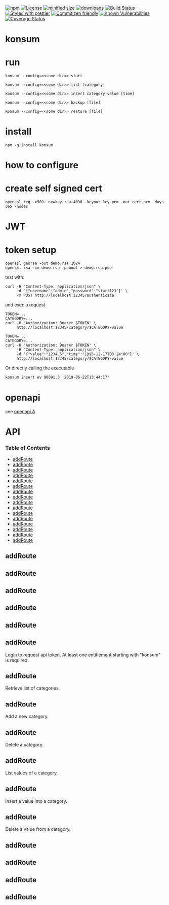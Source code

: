 [![npm](https://img.shields.io/npm/v/konsum.svg)](https://www.npmjs.com/package/konsum)
[![License](https://img.shields.io/badge/License-BSD%203--Clause-blue.svg)](https://opensource.org/licenses/BSD-3-Clause)
[![minified size](https://badgen.net/bundlephobia/min/konsum)](https://bundlephobia.com/result?p=konsum)
[![downloads](http://img.shields.io/npm/dm/konsum.svg?style=flat-square)](https://npmjs.org/package/konsum)
[![Build Status](https://img.shields.io/endpoint.svg?url=https%3A%2F%2Factions-badge.atrox.dev%2Fkonsumation%2Fkonsum%2Fbadge&style=flat)](https://actions-badge.atrox.dev/konsumation/konsum/goto)
[![Styled with prettier](https://img.shields.io/badge/styled_with-prettier-ff69b4.svg)](https://github.com/prettier/prettier)
[![Commitizen friendly](https://img.shields.io/badge/commitizen-friendly-brightgreen.svg)](http://commitizen.github.io/cz-cli/)
[![Known Vulnerabilities](https://snyk.io/test/github/konsumation/konsum/badge.svg)](https://snyk.io/test/github/konsumation/konsum)
[![Coverage Status](https://coveralls.io/repos/konsumation/konsum/badge.svg)](https://coveralls.io/github/konsumation/konsum)

# konsum

# run

```shell
konsum --config=<<some dir>> start
```

```shell
konsum --config=<<some dir>> list [category]
```

```shell
konsum --config=<<some dir>> insert category value [time]
```

```shell
konsum --config=<<some dir>> backup [file]
```

```shell
konsum --config=<<some dir>> restore [file]
```

# install

```shell
npm -g install konsum
```

# how to configure

# create self signed cert

```shell
openssl req -x509 -newkey rsa:4096 -keyout key.pem -out cert.pem -days 365 -nodes
```

# JWT

# token setup

```shell
openssl genrsa -out demo.rsa 1024
openssl rsa -in demo.rsa -pubout > demo.rsa.pub
```

test with:

```shell
curl -H "Content-Type: application/json" \
     -d '{"username":"admin","password":"start123"}' \
     -X POST http://localhost:12345/authenticate
```

and exec a request

```shell
TOKEN=...
CATEGORY=...
curl -H "Authorization: Bearer $TOKEN" \
     http://localhost:12345/category/$CATEGORY/value
```

```shell
TOKEN=...
CATEGORY=...
curl -H "Authorization: Bearer $TOKEN" \
     -H "Content-Type: application/json" \
     -d '{"value":"1234.5","time":"1995-12-17T03:24:00"}' \
     http://localhost:12345/category/$CATEGORY/value
```

Or directly calling the executable

```shell
konsum insert ev 90091.3 '2019-06-22T13:44:17'
```

# openapi

see [openapi A](https://konsumation.github.io/openapi/index.html)

# API

<!-- Generated by documentation.js. Update this documentation by updating the source code. -->

### Table of Contents

-   [addRoute](#addroute)
-   [addRoute](#addroute-1)
-   [addRoute](#addroute-2)
-   [addRoute](#addroute-3)
-   [addRoute](#addroute-4)
-   [addRoute](#addroute-5)
-   [addRoute](#addroute-6)
-   [addRoute](#addroute-7)
-   [addRoute](#addroute-8)
-   [addRoute](#addroute-9)
-   [addRoute](#addroute-10)
-   [addRoute](#addroute-11)
-   [addRoute](#addroute-12)
-   [addRoute](#addroute-13)
-   [addRoute](#addroute-14)
-   [addRoute](#addroute-15)

## 

## addRoute

## addRoute

## addRoute

## addRoute

## addRoute

## addRoute

Login to request api token.
At least one entitlement starting with "konsum" is required.

## addRoute

Retrieve list of categories.

## addRoute

Add a new category.

## addRoute

Delete a category.

## addRoute

List values of a category.

## addRoute

Insert a value into a category.

## addRoute

Delete a value from a category.

## addRoute

## addRoute

## addRoute

## addRoute
